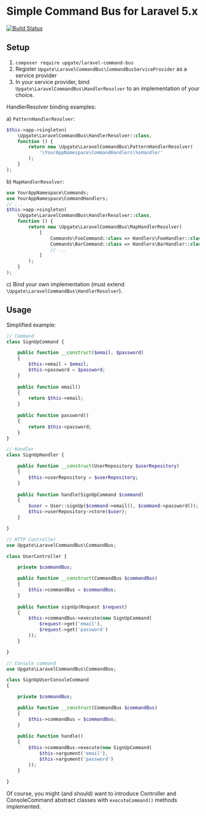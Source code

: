# Simple Command Bus for Laravel 5.x

[![Build Status](https://travis-ci.org/upgate/laravel-command-bus.svg?branch=master)](https://travis-ci.org/upgate/laravel-command-bus)

## Setup

1. `composer require upgate/laravel-command-bus`
2. Register `Upgate\LaravelCommandBus\CommandBusServiceProvider` as a service provider
3. In your service provider, bind `Upgate\LaravelCommandBus\HandlerResolver` to an implementation of your choice. 

HandlerResolver binding examples:

a) `PatternHandlerResolver`:
```php
$this->app->singleton(
    \Upgate\LaravelCommandBus\HandlerResolver::class,
    function () {
        return new \Upgate\LaravelCommandBus\PatternHandlerResolver(
            '\YourAppNamespace\CommandHandlers\%sHandler'
        );
    }
);
```

b) `MapHandlerResolver`:
```php
use YourAppNamespace\Commands;
use YourAppNamespace\CommandHandlers;
// ...
$this->app->singleton(
    \Upgate\LaravelCommandBus\HandlerResolver::class,
    function () {
        return new \Upgate\LaravelCommandBus\MapHandlerResolver(
            [
                Commands\FooCommand::class => Handlers\FooHandler::class,
                Commands\BarCommand::class => Handlers\BarHandler::class,
                // ...
            ]
        );
    }
);
```

c) Bind your own implementation (must extend `\Upgate\LaravelCommandBus\HandlerResolver`).

## Usage

Simplified example:

```php
// Command
class SignUpCommand {

    public function __construct($email, $password)
    {
        $this->email = $email;
        $this->password = $password;
    }
    
    public function email()
    {
        return $this->email;
    }
    
    public function password()
    {
        return $this->password;
    }
}

// Handler
class SignUpHandler {

    public function __construct(UserRepository $userRepository)
    {
        $this->userRepository = $userRepository;
    }
    
    public function handle(SignUpCommand $command)
    {
        $user = User::signUp($command->email(), $command->password());
        $this->userRepository->store($user);
    }

}

// HTTP Controller
use Upgate\LaravelCommandBus\CommandBus;

class UserController {

    private $commandBus;

    public function __construct(CommandBus $commandBus)
    {
        $this->commandBus = $commandBus;
    }
    
    public function signUp(Request $request)
    {
        $this->commandBus->execute(new SignUpCommand(
            $request->get('email'),
            $request->get('password')
        ));
    }

}

// Console command
use Upgate\LaravelCommandBus\CommandBus;

class SignUpUserConsoleCommand
{

    private $commandBus;

    public function __construct(CommandBus $commandBus)
    {
        $this->commandBus = $commandBus;
    }
    
    public function handle()
    {
        $this->commandBus->execute(new SignUpCommand(
            $this->argument('email'),
            $this->argument('password')
        ));
    }
    
}
```

Of course, you might (and should) want to introduce Controller and ConsoleCommand abstract classes with `executeCommand()` methods implemented.
